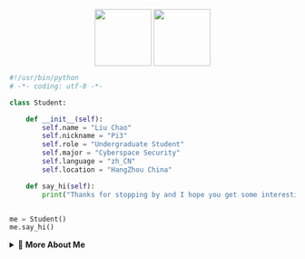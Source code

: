 <p align="center">
  <img align="center" height="100" src="https://cdn.jsdelivr.net/gh/Pi3-l22/pico_rep/img/wave_hand.gif">
  <img align="center" height="100" src="https://cdn.jsdelivr.net/gh/Pi3-l22/pico_rep/img/hithere_pink.png">
</p>

```python
#!/usr/bin/python
# -*- coding: utf-8 -*-

class Student:

    def __init__(self):
        self.name = "Liu Chao"
        self.nickname = "Pi3"
        self.role = "Undergraduate Student"
        self.major = "Cyberspace Security"
        self.language = "zh_CN"
        self.location = "HangZhou China"

    def say_hi(self):
        print("Thanks for stopping by and I hope you get some interesting stuff here.")


me = Student()
me.say_hi()
```

<details>
<summary>📑 <strong>More About Me</strong></summary>
<br>
  
🎓 **Education**: Undergraduate at HDU, majoring in Cybersecurity

🔒 **Interests**: Cybersecurity, Computer Technology

💻 **Skills**:
- **Programming Languages**: Python, C/C++, Java, PHP
- **Web Technologies**: HTML, CSS, JavaScript
- **Current Studies**: Cryptography, Penetration Testing

📚 **Learning**: Preparing for graduate studies

🔧 **Self-Description**: Although I am a technical rookie, I have been trying to learn.

🌟 **Motto**: "From zero to hero, one line of code at a time."

📧 **How to reach me**:
- **Email**: <a href="mailto:622.511.liuchao@gmail.com">622.511.liuchao@gmail.com</a>
- **Telegram**: <a href="https://t.me/lc_622_511">@LC_622_511</a>
- **Twitter**: <a href="https://x.com/liu622511?s=09">@liu622511</a>

💡 If you have any questions about me, contact me at.

</details>
  
<!--
**Pi3-l22/Pi3-l22** is a ✨ _special_ ✨ repository because its `README.md` (this file) appears on your GitHub profile.

Here are some ideas to get you started:

- 🔭 I’m currently working on ...
- 🌱 I’m currently learning ...
- 👯 I’m looking to collaborate on ...
- 🤔 I’m looking for help with ...
- 💬 Ask me about ...
- 📫 How to reach me: ...
- 😄 Pronouns: ...
- ⚡ Fun fact: ...
-->
